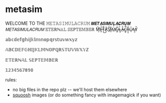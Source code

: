 # metasim

WELCOME TO THE 𝙼𝙴𝚃𝙰𝚂𝙸𝙼𝚄𝙻𝙰𝙲𝚁𝚄𝙼
𝙈𝙀𝙏𝘼𝙎𝙄𝙈𝙐𝙇𝘼𝘾𝙍𝙐𝙈
𝘔𝘌𝘛𝘈𝘚𝘐𝘔𝘜𝘓𝘈𝘊𝘙𝘜𝘔
𝔼𝕋𝔼ℝℕ𝔸𝕃 𝕊𝔼ℙ𝕋𝔼𝕄𝔹𝔼ℝ
M̸͕̌͛É̶͙͐T̴̨͌͜Ḁ̸̆S̸̖̃́I̴̫̊M̸̤̍̓U̶͚͊̈L̴̮̹̈́̿A̶̤͋C̷͚̣̿͐R̴̞͙͂́Ū̵͉M̸̞̤̚

𝕒𝕓𝕔𝕕𝕖𝕗𝕘𝕙𝕚𝕛𝕜𝕝𝕞𝕟𝕠𝕡𝕢𝕣𝕤𝕥𝕦𝕧𝕨𝕩𝕪𝕫

𝔸𝔹ℂ𝔻𝔼𝔽𝔾ℍ𝕀𝕁𝕂𝕃𝕄ℕ𝕆ℙℚℝ𝕊𝕋𝕌𝕍𝕎𝕏𝕐ℤ

𝔼𝕋𝔼ℝℕ𝔸𝕃 𝕊𝔼ℙ𝕋𝔼𝕄𝔹𝔼ℝ

𝟙𝟚𝟛𝟜𝟝𝟞𝟟𝟠𝟡𝟘

rules:

- no big files in the repo plz -- we'll host them elsewhere
- [squoosh](https://squoosh.app/) images (or do something fancy with imagemagick if you want)
